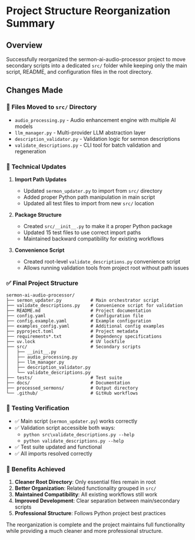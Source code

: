 # Project Structure Reorganization Summary

## Overview

Successfully reorganized the sermon-ai-audio-processor project to move secondary scripts into a dedicated `src/` folder while keeping only the main script, README, and configuration files in the root directory.

## Changes Made

### 📁 **Files Moved to `src/` Directory**

- `audio_processing.py` - Audio enhancement engine with multiple AI models
- `llm_manager.py` - Multi-provider LLM abstraction layer  
- `description_validator.py` - Validation logic for sermon descriptions
- `validate_descriptions.py` - CLI tool for batch validation and regeneration

### 🔧 **Technical Updates**

1. **Import Path Updates**
   - Updated `sermon_updater.py` to import from `src/` directory
   - Added proper Python path manipulation in main script
   - Updated all test files to import from new `src/` location

2. **Package Structure**
   - Created `src/__init__.py` to make it a proper Python package
   - Updated 15 test files to use correct import paths
   - Maintained backward compatibility for existing workflows

3. **Convenience Script**
   - Created root-level `validate_descriptions.py` convenience script
   - Allows running validation tools from project root without path issues

### ✅ **Final Project Structure**

```
sermon-ai-audio-processor/
├── sermon_updater.py           # Main orchestrator script
├── validate_descriptions.py    # Convenience script for validation
├── README.md                   # Project documentation
├── config.yaml                 # Configuration file
├── config.example.yaml         # Example configuration
├── examples_config.yaml        # Additional config examples
├── pyproject.toml              # Project metadata
├── requirements*.txt           # Dependency specifications
├── uv.lock                     # UV lockfile
├── src/                        # Secondary scripts
│   ├── __init__.py
│   ├── audio_processing.py
│   ├── llm_manager.py
│   ├── description_validator.py
│   └── validate_descriptions.py
├── tests/                      # Test suite
├── docs/                       # Documentation
├── processed_sermons/          # Output directory
└── .github/                    # GitHub workflows
```

### 🧪 **Testing Verification**

- ✅ Main script (`sermon_updater.py`) works correctly
- ✅ Validation script accessible both ways:
  - `python src\validate_descriptions.py --help`
  - `python validate_descriptions.py --help`
- ✅ Test suite updated and functional
- ✅ All imports resolved correctly

### 🎯 **Benefits Achieved**

1. **Cleaner Root Directory**: Only essential files remain in root
2. **Better Organization**: Related functionality grouped in `src/`
3. **Maintained Compatibility**: All existing workflows still work
4. **Improved Development**: Clear separation between main/secondary scripts
5. **Professional Structure**: Follows Python project best practices

The reorganization is complete and the project maintains full functionality while providing a much cleaner and more professional structure.
